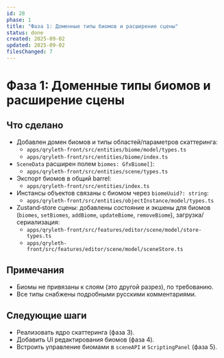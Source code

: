 ```yaml
---
id: 28
phase: 1
title: "Фаза 1: Доменные типы биомов и расширение сцены"
status: done
created: 2025-09-02
updated: 2025-09-02
filesChanged: 7
---
```


# Фаза 1: Доменные типы биомов и расширение сцены

## Что сделано
- Добавлен домен биомов и типы областей/параметров скаттеринга:
  - `apps/qryleth-front/src/entities/biome/model/types.ts`
  - `apps/qryleth-front/src/entities/biome/index.ts`
- `SceneData` расширен полем `biomes: GfxBiome[]`:
  - `apps/qryleth-front/src/entities/scene/types.ts`
- Экспорт биомов в общий barrel:
  - `apps/qryleth-front/src/entities/index.ts`
- Инстансы объектов связаны с биомом через `biomeUuid?: string`:
  - `apps/qryleth-front/src/entities/objectInstance/model/types.ts`
- Zustand‑store сцены: добавлены состояние и экшены для биомов (`biomes`, `setBiomes`, `addBiome`, `updateBiome`, `removeBiome`), загрузка/сериализация:
  - `apps/qryleth-front/src/features/editor/scene/model/store-types.ts`
  - `apps/qryleth-front/src/features/editor/scene/model/sceneStore.ts`

## Примечания
- Биомы не привязаны к слоям (это другой разрез), по требованию.
- Все типы снабжены подробными русскими комментариями.

## Следующие шаги
- Реализовать ядро скаттеринга (фаза 3).
- Добавить UI редактирования биомов (фаза 4).
- Встроить управление биомами в `sceneAPI` и `ScriptingPanel` (фаза 5).

